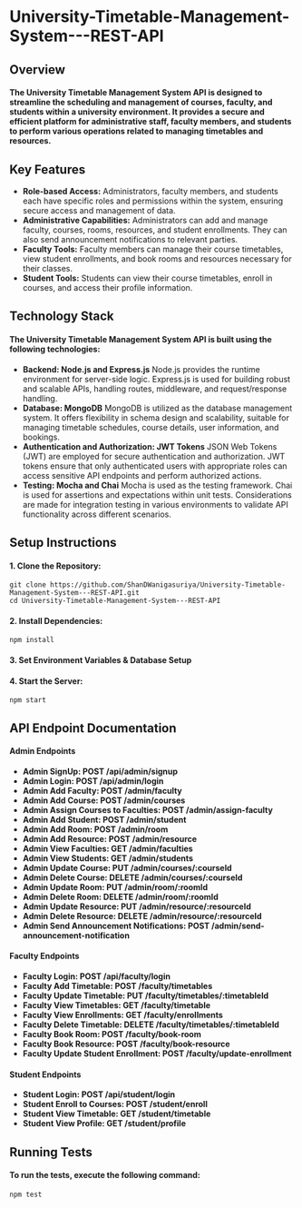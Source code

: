 # University-Timetable-Management-System---REST-API
## Overview
#### The University Timetable Management System API is designed to streamline the scheduling and management of courses, faculty, and students within a university environment. It provides a secure and efficient platform for administrative staff, faculty members, and students to perform various operations related to managing timetables and resources.

## Key Features
* **Role-based Access:** Administrators, faculty members, and students each have specific roles and permissions within the system, ensuring secure access and management of data.
* **Administrative Capabilities:** Administrators can add and manage faculty, courses, rooms, resources, and student enrollments. They can also send announcement notifications to relevant parties.
* **Faculty Tools:** Faculty members can manage their course timetables, view student enrollments, and book rooms and resources necessary for their classes.
* **Student Tools:** Students can view their course timetables, enroll in courses, and access their profile information.

## Technology Stack
#### The University Timetable Management System API is built using the following technologies:

* **Backend: Node.js and Express.js** Node.js provides the runtime environment for server-side logic. Express.js is used for building robust and scalable APIs, handling routes, middleware, and request/response handling.
* **Database: MongoDB** MongoDB is utilized as the database management system. It offers flexibility in schema design and scalability, suitable for managing timetable schedules, course details, user information, and bookings.
* **Authentication and Authorization: JWT Tokens** JSON Web Tokens (JWT) are employed for secure authentication and authorization. JWT tokens ensure that only authenticated users with appropriate roles can access sensitive API endpoints and perform authorized actions.
* **Testing: Mocha and Chai** Mocha is used as the testing framework. Chai is used for assertions and expectations within unit tests. Considerations are made for integration testing in various environments to validate API functionality across different scenarios.

## Setup Instructions
#### 1. Clone the Repository:
```
git clone https://github.com/ShanDWanigasuriya/University-Timetable-Management-System---REST-API.git
cd University-Timetable-Management-System---REST-API
```

#### 2. Install Dependencies:
```
npm install
```

#### 3. Set Environment Variables & Database Setup

#### 4. Start the Server:
```
npm start
```


## API Endpoint Documentation
#### Admin Endpoints
* **Admin SignUp: POST /api/admin/signup**
* **Admin Login: POST /api/admin/login**
* **Admin Add Faculty: POST /admin/faculty**
* **Admin Add Course: POST /admin/courses**
* **Admin Assign Courses to Faculties: POST /admin/assign-faculty**
* **Admin Add Student: POST /admin/student**
* **Admin Add Room: POST /admin/room**
* **Admin Add Resource: POST /admin/resource**
* **Admin View Faculties: GET /admin/faculties**
* **Admin View Students: GET /admin/students**
* **Admin Update Course: PUT /admin/courses/:courseId**
* **Admin Delete Course: DELETE /admin/courses/:courseId**
* **Admin Update Room: PUT /admin/room/:roomId**
* **Admin Delete Room: DELETE /admin/room/:roomId**
* **Admin Update Resource: PUT /admin/resource/:resourceId**
* **Admin Delete Resource: DELETE /admin/resource/:resourceId**
* **Admin Send Announcement Notifications: POST /admin/send-announcement-notification**

#### Faculty Endpoints
* **Faculty Login: POST /api/faculty/login**
* **Faculty Add Timetable: POST /faculty/timetables**
* **Faculty Update Timetable: PUT /faculty/timetables/:timetableId**
* **Faculty View Timetables: GET /faculty/timetable**
* **Faculty View Enrollments: GET /faculty/enrollments**
* **Faculty Delete Timetable: DELETE /faculty/timetables/:timetableId**
* **Faculty Book Room: POST /faculty/book-room**
* **Faculty Book Resource: POST /faculty/book-resource**
* **Faculty Update Student Enrollment: POST /faculty/update-enrollment**

#### Student Endpoints
* **Student Login: POST /api/student/login**
* **Student Enroll to Courses: POST /student/enroll**
* **Student View Timetable: GET /student/timetable**
* **Student View Profile: GET /student/profile**


## Running Tests
#### To run the tests, execute the following command:
```
npm test
```